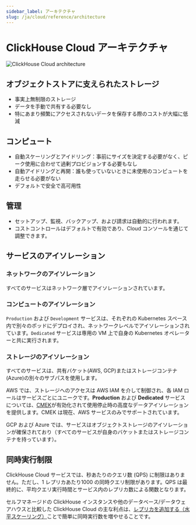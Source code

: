 ```yaml
---
sidebar_label: アーキテクチャ
slug: /ja/cloud/reference/architecture
---
```


# ClickHouse Cloud アーキテクチャ

![ClickHouse Cloud architecture](@site/docs/ja/cloud/reference/images/architecture.svg)

## オブジェクトストアに支えられたストレージ
- 事実上無制限のストレージ
- データを手動で共有する必要なし
- 特にあまり頻繁にアクセスされないデータを保存する際のコストが大幅に低減

## コンピュート
- 自動スケーリングとアイドリング：事前にサイズを決定する必要がなく、ピーク使用に合わせて過剰プロビジョンする必要もなし
- 自動アイドリングと再開：誰も使っていないときに未使用のコンピュートを走らせる必要がない
- デフォルトで安全で高可用性

## 管理
- セットアップ、監視、バックアップ、および請求は自動的に行われます。
- コストコントロールはデフォルトで有効であり、Cloud コンソールを通じて調整できます。

## サービスのアイソレーション

### ネットワークのアイソレーション

すべてのサービスはネットワーク層でアイソレーションされています。

### コンピュートのアイソレーション

`Production` および `Development` サービスは、それぞれの Kubernetes スペース内で別々のポッドにデプロイされ、ネットワークレベルでアイソレーションされています。`Dedicated` サービスは専用の VM 上で自身の Kubernetes オペレーターと共に実行されます。

### ストレージのアイソレーション

すべてのサービスは、共有バケット(AWS, GCP)またはストレージコンテナ(Azure)の別々のサブパスを使用します。

AWS では、ストレージへのアクセスは AWS IAM を介して制御され、各 IAM ロールはサービスごとにユニークです。**Production** および **Dedicated** サービスについては、[CMEK](/docs/ja/cloud/security/cmek)が有効化されて使用停止時の高度なデータアイソレーションを提供します。CMEK は現在、AWS サービスのみでサポートされています。

GCP および Azure では、サービスはオブジェクトストレージのアイソレーションが確保されており（すべてのサービスが自身のバケットまたはストレージコンテナを持っています）。

## 同時実行制限

ClickHouse Cloud サービスでは、秒あたりのクエリ数 (QPS) に制限はありません。ただし、1 レプリカあたり1000 の同時クエリ制限があります。QPS は最終的に、平均クエリ実行時間とサービス内のレプリカ数による関数となります。

セルフマネージドの ClickHouse インスタンスや他のデータベース/データウェアハウスと比較した ClickHouse Cloud の主な利点は、[レプリカを追加する（水平スケーリング）](/docs/ja/manage/scaling#self-serve-horizontal-scaling)ことで簡単に同時実行数を増やせることです。

